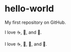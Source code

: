 # hello-world
My first repository on GitHub.

I love :coffee:, :pizza:, and :dancer:.


I love :coffee:, :egg:, :pizza:, and :dancer:.
